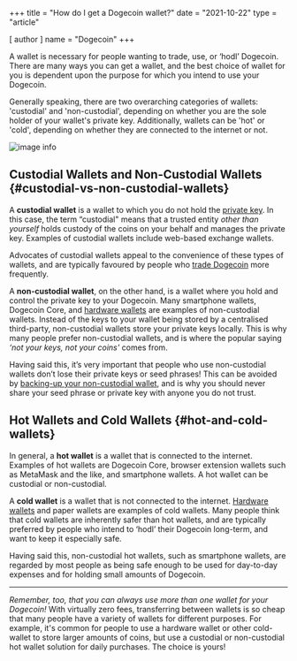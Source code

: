 +++
title = "How do I get a Dogecoin wallet?"
date = "2021-10-22"
type = "article"

[ author ]
  name = "Dogecoin"
+++
 
A wallet is necessary for people wanting to trade, use, or ‘hodl’ Dogecoin. There are many ways you can get a wallet, and the best choice of wallet for you is dependent upon the purpose for which you intend to use your Dogecoin. 

Generally speaking, there are two overarching categories of wallets: 'custodial' and 'non-custodial', depending on whether you are the sole holder of your wallet's private key. Additionally, wallets can be 'hot' or 'cold', depending on whether they are connected to the internet or not.

![image info](../../../assets/images/dogepedia/4.png)
## Custodial Wallets and Non-Custodial Wallets {#custodial-vs-non-custodial-wallets}

A **custodial wallet** is a wallet to which you do not hold the [private key](dogepedia/articles/how-to-backup-a-wallet). In this case, the term “custodial" means that a trusted entity *other than yourself* holds custody of the coins on your behalf and manages the private key. Examples of custodial wallets include web-based exchange wallets. 

Advocates of custodial wallets appeal to the convenience of these types of wallets, and are typically favoured by people who [trade Dogecoin](dogepedia/articles/get-dogecoin) more frequently.

A **non-custodial wallet**, on the other hand, is a wallet where you hold and control the private key to your Dogecoin. Many smartphone wallets, Dogecoin Core, and [hardware wallets](/dogepedia/articles/dogecoin-hardware-wallets) are examples of non-custodial wallets. Instead of the keys to your wallet being stored by a centralised third-party, non-custodial wallets store your private keys locally. This is why many people prefer non-custodial wallets, and is where the popular saying *‘not your keys, not your coins'* comes from. 

Having said this, it’s very important that people who use non-custodial wallets don’t lose their private keys or seed phrases! This can be avoided by [backing-up your non-custodial wallet](/dogepedia/articles/how-to-backup-a-wallet), and is why you should never share your seed phrase or private key with anyone you do not trust.


## Hot Wallets and Cold Wallets {#hot-and-cold-wallets}

In general, a **hot wallet** is a wallet that is connected to the internet. Examples of hot wallets are Dogecoin Core, browser extension wallets such as MetaMask and the like, and smartphone wallets. A hot wallet can be custodial or non-custodial.

A **cold wallet** is a wallet that is not connected to the internet. [Hardware wallets](/dogepedia/articles/dogecoin-hardware-wallets) and paper wallets are examples of cold wallets. Many people think that cold wallets are inherently safer than hot wallets, and are typically preferred by people who intend to ‘hodl’ their Dogecoin long-term, and want to keep it especially safe. 

Having said this, non-custodial hot wallets, such as smartphone wallets, are regarded by most people as being safe enough to be used for day-to-day expenses and for holding small amounts of Dogecoin.

***

*Remember, too, that you can always use more than one wallet for your Dogecoin!* With virtually zero fees, transferring between wallets is so cheap that many people have a variety of wallets for different purposes. For example, it's common for people to use a hardware wallet or other cold-wallet to store larger amounts of coins, but use a custodial or non-custodial hot wallet solution for daily purchases. The choice is yours!